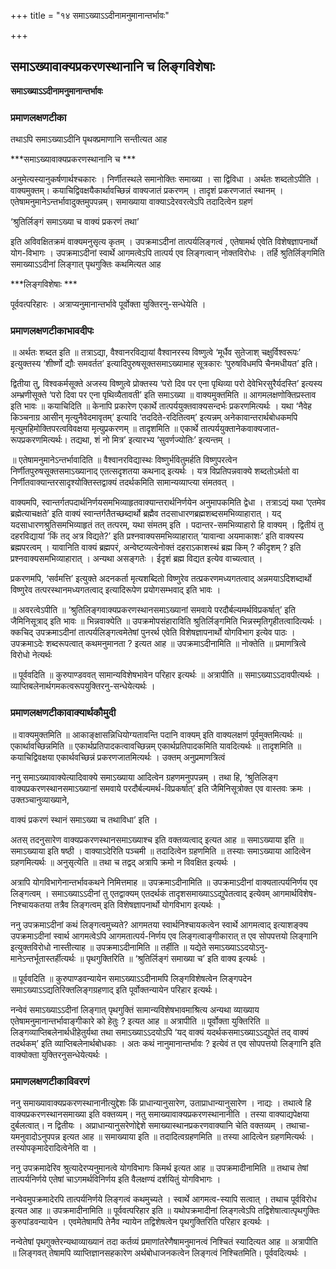 +++
title = "१४ समाऽख्याऽऽदीनामनुमानान्तर्भावः"

+++


## समाऽख्यावाक्यप्रकरणस्थानानि च लिङ्गविशेषाः

**समाऽख्याऽऽदीनामनुमानान्तर्भावः**

### **प्रमाणलक्षणटीका**

तथाऽपि समाऽख्याऽदीनि पृथक्प्रमाणानि सन्तीत्यत आह

***समाऽख्यावाक्यप्रकरणस्थानानि च ***

अनुमेत्यस्यानुकर्षणार्थश्चकारः । निर्णीतस्थले समानोक्तिः समाख्या । सा द्विविधा । अर्थतः शब्दतोऽपीति । वाक्यमुक्तम्। कयाचिद्विवक्षयैकार्थावच्छिन्नं वाक्यजातं प्रकरणम् । तादृशं प्रकरणजातं स्थानम् । एतेषामनुमानेऽन्तर्भावादुक्तमुपपन्नम्। समाख्याया वाक्याऽदेरवरत्वेऽपि तदादित्वेन ग्रहणं

‘श्रुतिर्लिङ्गं समाऽख्या च वाक्यं प्रकरणं तथा’

इति अविवक्षितक्रमं वाक्यमनुसृत्य कृतम् । उपक्रमाऽदीनां तात्पर्यलिङ्गत्वं , एतेषामर्थ एवेति विशेषज्ञापनार्थो योग-विभागः । उपक्रमाऽदीनां स्वार्थे आगमत्वेऽपि तात्पर्य एव लिङ्गत्वान् नोक्तविरोधः । तर्हि श्रुतिर्लिङ्गमिति समाख्याऽऽदीनां लिङ्गात् पृथगुक्तिः कथमित्यत आह

***लिङ्गविशेषाः ***

पूर्ववत्परिहारः । अत्राप्यनुमानान्तर्भावे पूर्वोक्ता युक्तिरनु-सन्धेयेति ।

### **प्रमाणलक्षणटीकाभावदीपः**

॥ अर्थतः शब्दत इति ॥ तत्राऽद्या, वैश्वानरविद्यायां वैश्वानरस्य विष्णुत्वे ‘मूर्धैव सुतेजाश् चक्षुर्विश्वरूपः’ इत्युक्तस्य ‘शीर्ष्णो द्यौः समवर्तत’ इत्यादिपुरुषसूक्तसमाऽख्यामाह सूत्रकारः ‘पुरुषविधमपि चैनमधीयत’ इति।

द्वितीया तु, विश्वकर्मसूक्ते अजस्य विष्णुत्वे प्रोक्तस्य ‘परो दिव पर एना पृथिव्या परो देवेभिरसुरैर्यदस्ति’ इत्यस्य अम्भ्रणीसूक्ते ‘परो दिवा पर एना पृथिव्यैतावती’ इति समाऽख्या ॥ वाक्यमुक्तमिति ॥ आगमलक्षणोक्तिप्रस्ताव इति भावः ॥ कयाचिदिति ॥ केनापि प्रकारेण एकार्थे तात्पर्ययुक्तवाक्यसन्दर्भः प्रकरणमित्यर्थः । यथा ‘नैवेह किञ्चनाग्र आसीन् मृत्युनैवेदमावृतम्’ इत्यादि ‘तददिते-रदितित्वम्’ इत्यन्नम् अनेकावान्तरार्थबोधकमपि मृत्युमहिमोक्तिपरत्वविवक्षया मृत्युप्रकरणम् ॥ तादृशमिति ॥ एकार्थे तात्पर्ययुक्तानेकवाक्यजात-रूपप्रकरणमित्यर्थः। तद्यथा, शं नो मित्र’ इत्यारभ्य ‘सुवर्णज्योतिः’ इत्यन्तम् ।

॥ एतेषामनुमानेऽन्तर्भावादिति ॥ वैश्वानरविद्यास्थः विष्णुर्भवितुमर्हति विष्णुपरत्वेन निर्णीतपुरुषसूक्तसमाऽख्यानाद् एतत्सदृशतया कथनाद् इत्यर्थः । यत्र विप्रतिपन्नवाक्ये शब्दतोऽर्थतो वा निर्णीतवाक्यान्तरसादृश्योक्तिस्तद्वाक्यं तदर्थकमिति सामान्यव्याप्त्या संमतवत् ।

वाक्यमपि, स्वान्तर्गतपदार्थनिर्णयसमभिव्याहृतवाक्यान्तरार्थनिर्णयेन अनुमापकमिति द्वेधा । तत्राऽद्यं यथा ‘एतमेव ब्रह्मेत्याचक्षते’ इति वाक्यं स्वान्तर्गतैतच्छब्दार्थो ब्रह्मैव तदसाधारणब्रह्मशब्दसमभिव्याहारात् । यद् यदसाधारणश्रुतिसमभिव्याहृतं तत् तत्परम्, यथा संमतम् इति । पदान्तर-समभिव्याहारो हि वाक्यम् । द्वितीयं तु दहरविद्यायां ‘किं तद् अत्र विद्यते?’ इति प्रश्नवाक्यसमभिव्याहारात् ‘यावान्वा अयमाकाशः’ इति वाक्यस्य ब्रह्मपरत्वम् । यावानिति वाक्यं ब्रह्मपरं, अन्वेष्टव्यत्वेनोक्तं दहराऽकाशस्थं ब्रह्म किम् ? कीदृशम् ? इति प्रश्नवाक्यसमभिव्याहारात् । अन्यथा असङ्गतेः । ईदृशं ब्रह्म विद्यत इत्येव वाच्यत्वात् ।

प्रकरणमपि, ‘सर्वमत्ति’ इत्युक्ते अदनकर्ता मृत्यशब्दितो विष्णुरेव तत्प्रकरणमध्यगतत्वाद् अन्नमयाऽदिशब्दार्थो विष्णुरेव तत्परस्थानमध्यगतत्वाद् इत्यादिरूपेण प्रयोगसम्भवाद् इति भावः ।

॥ अवरत्वेऽपीति ॥ ‘श्रुतिलिङ्गवाक्यप्रकरणस्थानसमाऽख्यानां समवाये परदौर्बल्यमर्थविप्रकर्षात्’ इति जैमिनिसूत्राद् इति भावः ॥ भिन्नवाक्येति ॥ उपक्रमोपसंहाराविति श्रुतिर्लिङ्गमिति भिन्नस्मृतिगृहीतत्वादित्यर्थः । क्कचिद् उपक्रमाऽदीनां तात्पर्यलिङ्गत्वमेतेषां पुनरर्थ एवेति विशेषज्ञापनार्थो योगविभाग इत्येव पाठः । उपक्रमाऽदेः शब्दरूपत्वात् कथमनुमानता ? इत्यत आह ॥ उपक्रमाऽदीनामिति ॥ नोक्तेति ॥ प्रमाणत्रित्वे विरोधो नेत्यर्थः

॥ पूर्ववदिति ॥ कुरुपाण्डववत् सामान्यविशेषभावेन परिहार इत्यर्थः ॥ अत्रापीति ॥ समाऽख्याऽऽदावपीत्यर्थः । व्याप्तिबलेनार्थगमकत्वरूपयुक्तिरनु-सन्धेयेत्यर्थः ।

### **प्रमाणलक्षणटीकावाक्यार्थकौमुदी**

॥ वाक्यमुक्तमिति ॥ आकाङ्क्षासन्निधियोग्यतावन्ति पदानि वाक्यम् इति वाक्यलक्षणं पूर्वमुक्तमित्यर्थः ॥ एकार्थावच्छिन्नमिति ॥ एकार्थप्रतिपादकत्वावच्छिन्नम् एकार्थप्रतिपादकमिति यावदित्यर्थः ॥ तादृशमिति ॥ कयाचिद्विवक्षया एकार्थवच्छिन्नं प्रकरणजातमित्यर्थः । उक्तम् अनुप्रमाणत्रित्वं

ननु समाऽख्यावाक्येत्यादिवाक्ये समाऽख्याया आदित्वेन ग्रहणमनुपपन्नम् । तथा हि, ‘श्रुतिलिङ्ग वाक्यप्रकरणस्थानसमाऽख्यानां समवाये परदौर्बल्यमर्थ-विप्रकर्षात्’ इति जैमिनिसूत्रोक्त एव वास्तवः क्रमः । उक्तञ्चानुव्याख्याने,

वाक्यं प्रकरणं स्थानं समाऽख्या च तथाविधा’ इति ।

अतस् तदनुसारेण वाक्यप्रकरणस्थानसमाऽख्याश्च इति वक्तव्यत्वाद् इत्यत आह ॥ समाऽख्याया इति ॥ समाऽख्याया इति षष्ठी । वाक्याऽदेरिति पञ्चमी ॥ तदादित्वेन ग्रहणमिति ॥ तस्याः समाऽख्याया आदित्वेन ग्रहणमित्यर्थः ॥ अनुसृत्येति ॥ तथा च तद्वद् अत्रापि क्रमो न विवक्षित इत्यर्थः ।

अत्रापि योगविभागेनान्तर्भावकथने निमित्तमाह ॥ उपक्रमाऽदीनामिति ॥ उपक्रमाऽदीनां वाक्यतात्पर्यनिर्णय एव लिङ्गत्वम् । समाऽख्याऽऽदीनां तु एतद्वाक्यम् एतदर्थकं तादृशसमाख्याऽऽद्युपेतत्वाद् इत्येवम् आगमार्थविशेष-निश्चायकतया तत्रैव लिङ्गत्वम् इति विशेषज्ञापनार्थो
योगविभाग इत्यर्थः ।

ननु उपक्रमाऽदीनां कथं लिङ्गत्वमुच्यते? आगमतया स्वार्थनिश्चायकत्वेन स्वार्थे आगमत्वाद् इत्याशङ्क्य उपक्रमाऽदीनां स्वार्थ आगमत्वेऽपि आगमतात्पर्य-निर्णय एव लिङ्गत्वाङ्गीकारात् त एव सोपपत्तयो लिङ्गानि इत्युक्तविरोधो नास्तीत्याह ॥ उपक्रमाऽदीनामिति ॥ तर्हीति ॥ यद्येते समाऽख्याऽऽदयोऽनु-मानेऽन्तर्भूतास्तर्हीत्यर्थः ॥ पृथगुक्तिरिति ॥ ‘श्रुतिर्लिङ्गं समाख्या च’ इति वाक्य इत्यर्थः ।

॥ पूर्ववदिति ॥ कुरुपाण्डवन्यायेन समाऽख्याऽऽदीनामपि लिङ्गविशेषत्वेन लिङ्गपदेन समाऽख्याऽऽद्यतिरिक्तलिङ्गग्रहणाद् इति पूर्वोक्तन्यायेन परिहार इत्यर्थः।

नन्वेवं समाऽख्याऽऽदीनां लिङ्गात् पृथगुक्तिं सामान्यविशेषभावमाश्रित्य अन्यथा व्याख्याय एतेषामनुमानान्तर्भावाङ्गीकारे को हेतुः ? इत्यत आह ॥ अत्रापीति ॥ पूर्वोक्ता युक्तिरिति ॥ लिङ्गव्याप्तिबलेनार्थधीहेतुर्यथा तथा समाऽख्याऽऽदयोऽपि ‘यद् वाक्यं यदर्थकसमाऽख्याऽऽद्युपेतं तद् वाक्यं तदर्थकम्’ इति व्याप्तिबलेनार्थबोधकाः । अतः कथं नानुमानान्तर्भावः ? इत्येवं त एव सोपपत्तयो लिङ्गानि इति वाक्योक्ता युक्तिरनुसन्धेयेत्यर्थः ।

### **प्रमाणलक्षणटीकाविवरणं**

ननु समाख्यावाक्यप्रकरणस्थानानीत्युद्देशः किं प्राधान्यानुसारेण, उताप्राधान्यानुसारेण । नाद्यः । तथात्वे हि वाक्यप्रकरणस्थानसमाख्या इति वक्तव्यम्। नतु समाख्यावाक्यप्रकरणस्थानानीति । तस्या वाक्याद्यपेक्षया दुर्बलत्वात्। न द्वितीयः । अप्राधान्यानुसरेणोद्देशे समाख्यास्थानप्रकरणवाक्यानि चेति वक्तव्यम् । तथाचा-यमनुवादोऽनुपपन्न इत्यत आह ॥ समाख्याया इति ॥ तदादित्वग्रहणमिति ॥ तस्या आदित्वेन ग्रहणमित्यर्थः । तस्योपकृमादेरादित्वेनेति वा ।

ननु उपक्रमादेरिव श्रुत्यादेरप्यनुमानत्वे योगविभागः किमर्थ इत्यत आह ॥ उपक्रमादीनामिति ॥ तथाच तेषां तात्पर्यनिर्णये एतेषां चाऽगमर्थविनिर्णय इति वैलक्षण्यं दर्शयितुं योगविभागः ।

नन्वेवमुपक्रमादेरपि तात्पर्यनिर्णये लिङ्गत्वं कथमुच्यते । स्वार्थे आगमत्व-स्यापि सत्वात् । तथाच पूर्वविरोध इत्यत आह ॥ उपक्रमादीनामिति ॥ पूर्ववत्परिहार इति ॥ यथोपक्रमादीनां लिङ्गत्वेऽपि तद्विशेषात्वात्पृथगुक्तिः कुरुपांडवन्यायेन । एवमेतेषामपि तेनैव न्यायेन तद्विशेषत्वेन पृथगुक्तिरिति परिहार इत्यर्थः ।

नन्वेतेषां पृथगुक्तेरन्यथाव्याख्यानं तदा कर्तव्यं प्रमाणांतरेणैषामनुमानत्वं निश्चितं स्यादित्यत आह ॥ अत्रापीति ॥ लिङ्गवत् तेषामपि व्याप्तिज्ञानसहकारेण अर्थबोधाजनकत्वेन लिङ्गत्वं निश्चितमिति। पूर्ववदित्यर्थः ।

